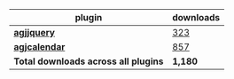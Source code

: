 plugin|downloads
------|----------
[**agjjquery**](https://www.npmjs.com/package/agjjquery)|[323](https://www.npmjs.com/package/agjjquery)
[**agjcalendar**](https://www.npmjs.com/package/agjcalendar)|[857](https://www.npmjs.com/package/agjcalendar)
**Total downloads across all plugins**|**1,180**
